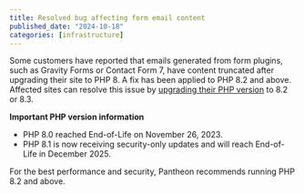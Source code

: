 ```yaml
---
title: Resolved bug affecting form email content
published_date: "2024-10-18"
categories: [infrastructure]
---
```


Some customers have reported that emails generated from form plugins, such as Gravity Forms or Contact Form 7, have content truncated after upgrading their site to PHP 8. A fix has been applied to PHP 8.2 and above. Affected sites can resolve this issue by [upgrading their PHP version](/guides/php/php-versions) to 8.2 or 8.3.

**Important PHP version information**

* PHP 8.0 reached End-of-Life on November 26, 2023.
* PHP 8.1 is now receiving security-only updates and will reach End-of-Life in December 2025. 

For the best performance and security, Pantheon recommends running PHP 8.2 and above.
